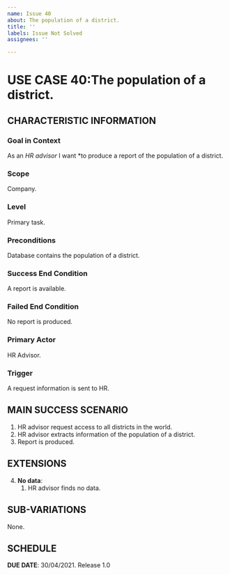 ```yaml
---
name: Issue 40
about: The population of a district.
title: ''
labels: Issue Not Solved
assignees: ''

---
```


# USE CASE 40:The population of a district.


## CHARACTERISTIC INFORMATION

### Goal in Context

As an *HR advisor* I want *to produce a report of the population of a district.

### Scope

Company.

### Level

Primary task.

### Preconditions

Database contains the population of a district.

### Success End Condition

A report is available.

### Failed End Condition

No report is produced.

### Primary Actor

HR Advisor.

### Trigger

A request information is sent to HR.

## MAIN SUCCESS SCENARIO

1. HR advisor request access to all districts in the world.
2. HR advisor extracts information of the population of a district.
3. Report is produced.

## EXTENSIONS

4. **No data**:
    1. HR advisor finds no data.

## SUB-VARIATIONS

None.

## SCHEDULE

**DUE DATE**: 30/04/2021.
Release 1.0
